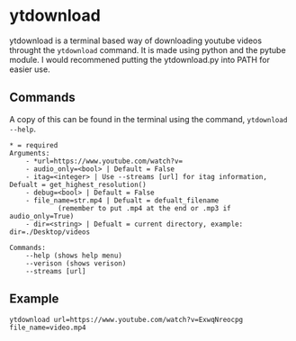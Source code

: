 # ytdownload

ytdownload is a terminal based way of downloading youtube videos throught the `ytdownload` command. It is made using python and the pytube module. I would recommened putting the ytdownload.py into PATH for easier use.

## Commands

A copy of this can be found in the terminal using the command, `ytdownload --help`.

```text
* = required
Arguments:
    - *url=https://www.youtube.com/watch?v= 
    - audio_only=<bool> | Default = False
    - itag=<integer> | Use --streams [url] for itag information, Defualt = get_highest_resolution()
    - debug=<bool> | Default = False
    - file_name=str.mp4 | Defualt = defualt_filename 
            (remember to put .mp4 at the end or .mp3 if audio_only=True)
    - dir=<string> | Defualt = current directory, example: dir=./Desktop/videos

Commands:
    --help (shows help menu)
    --verison (shows verison)
    --streams [url]
```

## Example

```text
ytdownload url=https://www.youtube.com/watch?v=ExwqNreocpg file_name=video.mp4
```
